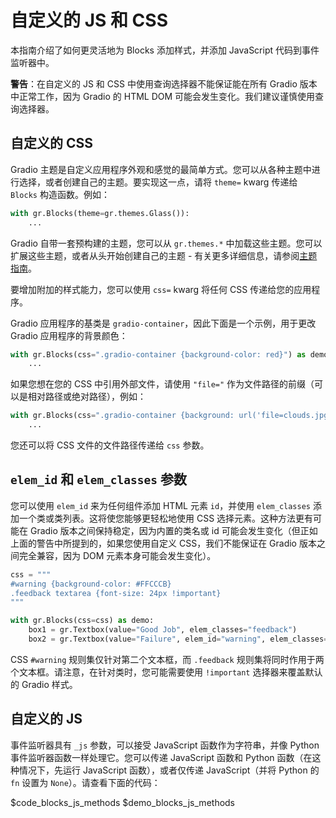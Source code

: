 # 自定义的 JS 和 CSS

本指南介绍了如何更灵活地为 Blocks 添加样式，并添加 JavaScript 代码到事件监听器中。

**警告**：在自定义的 JS 和 CSS 中使用查询选择器不能保证能在所有 Gradio 版本中正常工作，因为 Gradio 的 HTML DOM 可能会发生变化。我们建议谨慎使用查询选择器。

## 自定义的 CSS

Gradio 主题是自定义应用程序外观和感觉的最简单方式。您可以从各种主题中进行选择，或者创建自己的主题。要实现这一点，请将 `theme=` kwarg 传递给 `Blocks` 构造函数。例如：

```python
with gr.Blocks(theme=gr.themes.Glass()):
    ...
```

Gradio 自带一套预构建的主题，您可以从 `gr.themes.*` 中加载这些主题。您可以扩展这些主题，或者从头开始创建自己的主题 - 有关更多详细信息，请参阅[主题指南](/theming-guide)。

要增加附加的样式能力，您可以使用 `css=` kwarg 将任何 CSS 传递给您的应用程序。

Gradio 应用程序的基类是 `gradio-container`，因此下面是一个示例，用于更改 Gradio 应用程序的背景颜色：

```python
with gr.Blocks(css=".gradio-container {background-color: red}") as demo:
    ...
```

如果您想在您的 CSS 中引用外部文件，请使用 `"file="` 作为文件路径的前缀（可以是相对路径或绝对路径），例如：

```python
with gr.Blocks(css=".gradio-container {background: url('file=clouds.jpg')}") as demo:
    ...
```

您还可以将 CSS 文件的文件路径传递给 `css` 参数。

## `elem_id` 和 `elem_classes` 参数

您可以使用 `elem_id` 来为任何组件添加 HTML 元素 `id`，并使用 `elem_classes` 添加一个类或类列表。这将使您能够更轻松地使用 CSS 选择元素。这种方法更有可能在 Gradio 版本之间保持稳定，因为内置的类名或 id 可能会发生变化（但正如上面的警告中所提到的，如果您使用自定义 CSS，我们不能保证在 Gradio 版本之间完全兼容，因为 DOM 元素本身可能会发生变化）。

```python
css = """
#warning {background-color: #FFCCCB}
.feedback textarea {font-size: 24px !important}
"""

with gr.Blocks(css=css) as demo:
    box1 = gr.Textbox(value="Good Job", elem_classes="feedback")
    box2 = gr.Textbox(value="Failure", elem_id="warning", elem_classes="feedback")
```

CSS `#warning` 规则集仅针对第二个文本框，而 `.feedback` 规则集将同时作用于两个文本框。请注意，在针对类时，您可能需要使用 `!important` 选择器来覆盖默认的 Gradio 样式。

## 自定义的 JS

事件监听器具有 `_js` 参数，可以接受 JavaScript 函数作为字符串，并像 Python 事件监听器函数一样处理它。您可以传递 JavaScript 函数和 Python 函数（在这种情况下，先运行 JavaScript 函数），或者仅传递 JavaScript（并将 Python 的 `fn` 设置为 `None`）。请查看下面的代码：

$code_blocks_js_methods
$demo_blocks_js_methods
